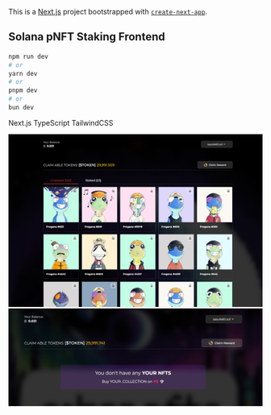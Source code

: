 This is a [Next.js](https://nextjs.org/) project bootstrapped with [`create-next-app`](https://github.com/vercel/next.js/tree/canary/packages/create-next-app).

## Solana pNFT Staking Frontend

```bash
npm run dev
# or
yarn dev
# or
pnpm dev
# or
bun dev
```


Next.js TypeScript TailwindCSS

![Grid list of collection NFTs](./.github/1.png)
![No collection NFTs](./.github/2.png)
